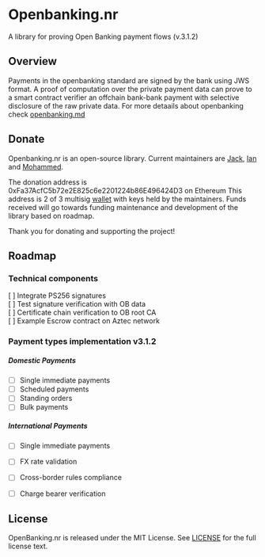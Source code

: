 # Openbanking.nr 

A library for proving Open Banking payment flows (v.3.1.2)

## Overview
Payments in the openbanking standard are signed by the bank using JWS format. A proof of computation over the private payment data can prove to a smart contract verifier an offchain bank-bank payment with selective disclosure of the raw private data. For more detaails about openbanking check [openbanking.md](openbanking.md)


## Donate
Openbanking.nr is an open-source library. Current maintainers are [Jack](https://x.com/jp4g_), [Ian](https://github.com/Ian-Bright) and [Mohammed](https://x.com/m38mah). 

The donation address is 0xFa37AcfC5b72e2E825c6e2201224b86E496424D3 on Ethereum
This address is 2 of 3 multisig [wallet](https://app.safe.global/home?safe=eth:0xFa37AcfC5b72e2E825c6e2201224b86E496424D3) with keys held by the maintainers. Funds received will go towards funding maintenance and development of the library based on roadmap. 

Thank you for donating and supporting the project!

## Roadmap 

### Technical components 

[ ] Integrate PS256 signatures   
[ ] Test signature verification with OB data  
[ ] Certificate chain verification to OB root CA   
[ ] Example Escrow contract on Aztec network   

### Payment types implementation v3.1.2

##### Domestic Payments 
- [ ] Single immediate payments  
- [ ] Scheduled payments
- [ ] Standing orders
- [ ] Bulk payments

##### International Payments
 - [ ] Single immediate payments
 - [ ] FX rate validation
 - [ ] Cross-border rules compliance
 - [ ] Charge bearer verification


## License

OpenBanking.nr is released under the MIT License. See [LICENSE](LICENSE) for the full license text.